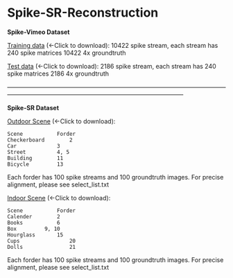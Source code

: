 # Spike-SR-Reconstruction

**Spike-Vimeo Dataset**

[Training data](https://disk.pku.edu.cn:443/link/E5C777B39B68AB8236CB0AD7A7E441CD) (←Click to download): 
	10422 spike stream, each stream has 240 spike matrices
	10422 4x groundtruth

[Test data](https://disk.pku.edu.cn:443/link/5330A7FC8D79DA29B065C6E9568998C1) (←Click to download):
	2186 spike stream, each stream has 240 spike matrices
	2186 4x groundtruth
  
—————————————————————————————————————————————————————————————————

**Spike-SR Dataset**

[Outdoor Scene](https://disk.pku.edu.cn:443/link/7D2823EC13A25AA53BA46F0777F2298B) (←Click to download):

	Scene			Forder
	Checkerboard    	2
	Car 			3
	Street			4, 5
	Building 		11
	Bicycle 		13

Each forder has 100 spike streams and 100 groundtruth images. For precise alignment, please see select_list.txt

[Indoor Scene](https://disk.pku.edu.cn:443/link/77E74CE39AA8462E972A25ED99956B59) (←Click to download):
	
	Scene			Forder
	Calender		2
	Books			6
	Box			9, 10
	Hourglass		15
	Cups 		        20
	Dolls 		        21

Each forder has 100 spike streams and 100 groundtruth images. For precise alignment, please see select_list.txt
